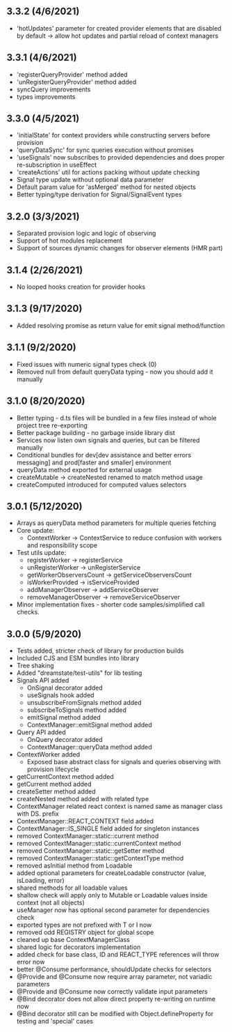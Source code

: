 ## 3.3.2 (4/6/2021)
  * 'hotUpdates' parameter for created provider elements that are disabled by default -> allow hot updates and partial reload of context managers

## 3.3.1 (4/6/2021)
  * 'registerQueryProvider' method added
  * 'unRegisterQueryProvider' method added
  * syncQuery improvements
  * types improvements

## 3.3.0 (4/5/2021)
  * 'initialState' for context providers while constructing servers before provision
  * 'queryDataSync' for sync queries execution without promises
  * 'useSignals' now subscribes to provided dependencies and does proper re-subscription in useEffect
  * 'createActions' util for actions packing without update checking
  * Signal type update without optional data parameter
  * Default param value for 'asMerged' method for nested objects
  * Better typing/type derivation for Signal/SignalEvent types

## 3.2.0 (3/3/2021)
  * Separated provision logic and logic of observing
  * Support of hot modules replacement
  * Support of sources dynamic changes for observer elements (HMR part)

## 3.1.4 (2/26/2021)
  * No looped hooks creation for provider hooks

## 3.1.3 (9/17/2020)
  * Added resolving promise as return value for emit signal method/function
  
## 3.1.1 (9/2/2020)
  * Fixed issues with numeric signal types check (0)
  * Removed null from default queryData typing - now you should add it manually

## 3.1.0 (8/20/2020)
  * Better typing - d.ts files will be bundled in a few files instead of whole project tree re-exporting
  * Better package building - no garbage inside library dist
  * Services now listen own signals and queries, but can be filtered manually
  * Conditional bundles for dev[dev assistance and better errors messaging] and prod[faster and smaller] environment
  * queryData method exported for external usage
  * createMutable -> createNested renamed to match method usage
  * createComputed introduced for computed values selectors

## 3.0.1 (5/12/2020)
  * Arrays as queryData method parameters for multiple queries fetching
  * Core update:
    * ContextWorker -> ContextService to reduce confusion with workers and responsibility scope
  * Test utils update:
    * registerWorker -> registerService
    * unRegisterWorker -> unRegisterService
    * getWorkerObserversCount -> getServiceObserversCount
    * isWorkerProvided -> isServiceProvided
    * addManagerObserver -> addServiceObserver
    * removeManagerObserver -> removeServiceObserver
  * Minor implementation fixes - shorter code samples/simplified call checks.

## 3.0.0 (5/9/2020)
  * Tests added, stricter check of library for production builds
  * Included CJS and ESM bundles into library
  * Tree shaking
  * Added "dreamstate/test-utils" for lib testing
  * Signals API added
    * OnSignal decorator added
    * useSignals hook added
    * unsubscribeFromSignals method added
    * subscribeToSignals method added 
    * emitSignal  method added
    * ContextManager::emitSignal method added
  * Query API added
    * OnQuery decorator added
    * ContextManager::queryData method added
  * ContextWorker added
    * Exposed base abstract class for signals and queries observing with provision lifecycle
  * getCurrentContext method added
  * getCurrent method added
  * createSetter method added
  * createNested method added with related type
  * ContextManager related react context is named same as manager class with DS. prefix
  * ContextManager::REACT_CONTEXT field added
  * ContextManager::IS_SINGLE field added for singleton instances
  * removed ContextManager::static::current method
  * removed ContextManager::static::currentContext method
  * removed ContextManager::static::getSetter method
  * removed ContextManager::static::getContextType method
  * removed asInitial method from Loadable
  * added optional parameters for createLoadable constructor (value, isLoading, error)
  * shared methods for all loadable values
  * shallow check will apply only to Mutable or Loadable values inside context (not all objects)
  * useManager now has optional second parameter for dependencies check
  * exported types are not prefixed with T or I now
  * removed odd REGISTRY object for global scope
  * cleaned up base ContextManagerClass
  * shared logic for decorators implementation
  * added check for base class, ID and REACT_TYPE references will throw error now
  * better @Consume performance, shouldUpdate checks for selectors
  * @Provide and @Consume now require array parameter, not variadic parameters
  * @Provide and @Consume now correctly validate input parameters
  * @Bind decorator does not allow direct property re-writing on runtime now
  * @Bind decorator still can be modified with Object.defineProperty for testing and 'special' cases
